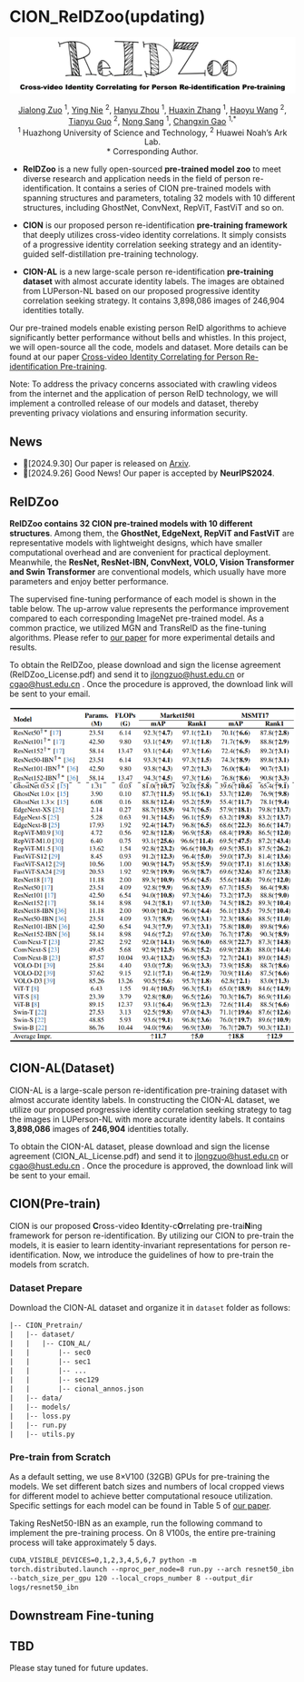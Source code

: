 # CION_ReIDZoo(updating)
<div align="center"><img src="assets/ReIDZoo.png" width="900"></div>

<div align="center">

[Jialong Zuo](https://scholar.google.jp/citations?user=R5OWszMAAAAJ&hl=zh-CN&oi=ao) <sup>1</sup>,
[Ying Nie](https://scholar.google.jp/citations?user=1eOYln4AAAAJ&hl=zh-CN&oi=ao) <sup>2</sup>,
[Hanyu Zhou](https://scholar.google.jp/citations?hl=zh-CN&user=FgHTmS4AAAAJ) <sup>1</sup>,
[Huaxin Zhang](https://scholar.google.cz/citations?user=oyfu0pgAAAAJ&hl=zh-CN&oi=ao)  <sup>1</sup>,
[Haoyu Wang](haoyuwang199705@gmail.com) <sup>2</sup>,
[Tianyu Guo](https://scholar.google.jp/citations?hl=zh-CN&user=RPK3oQgAAAAJ) <sup>2</sup>,
[Nong Sang](https://scholar.google.jp/citations?hl=zh-CN&user=ky_ZowEAAAAJ) <sup>1</sup>,
[Changxin Gao](https://scholar.google.jp/citations?hl=zh-CN&user=ky_ZowEAAAAJ) <sup>1,*</sup>
<br>
<sup>1</sup> Huazhong University of Science and Technology,
<sup>2</sup> Huawei Noah’s Ark Lab.
<br>
\* Corresponding Author.
<br>

</div>


* **ReIDZoo** is a new fully open-sourced **pre-trained model zoo** to meet diverse research and application needs in the field of person re-identification. It contains a series of CION pre-trained models with spanning structures and parameters, totaling 32 models with 10 different structures, including GhostNet, ConvNext, RepViT, FastViT and so on. 

* **CION** is our proposed person re-identification **pre-training framework** that deeply utilizes cross-video identity correlations. It simply consists of a progressive identity correlation seeking strategy and an identity-guided self-distillation pre-training technology.

* **CION-AL** is a new large-scale person re-identification **pre-training dataset** with almost accurate identity labels. The images are obtained from LUPerson-NL based on our proposed progressive identity correlation seeking strategy. It contains 3,898,086 images of 246,904 identities totally.

Our pre-trained models enable existing person ReID algorithms to achieve significantly better performance without bells and whistles. In this project, we will open-source all the code, models and dataset. More details can be found at our paper [Cross-video Identity Correlating for Person Re-identification Pre-training](https://arxiv.org/pdf/2409.18569v1).

Note:  To address the privacy concerns associated with crawling videos from the internet and the application of person ReID technology, we will implement a controlled release of our models and dataset, thereby preventing privacy violations and ensuring information security.

## News
* 🙂[2024.9.30] Our paper is released on [Arxiv](https://arxiv.org/pdf/2409.18569v1).
* 🙂[2024.9.26] Good News! Our paper is accepted by **NeurIPS2024**.

## ReIDZoo
**ReIDZoo contains 32 CION pre-trained models with 10 different structures**. Among them, the **GhostNet, EdgeNext, RepViT and FastViT** are representative models with lightweight designs, which have smaller computational overhead and are convenient for practical deployment. Meanwhile, the **ResNet, ResNet-IBN, ConvNext, VOLO, Vision Transformer and Swin Transformer** are conventional models, which usually have more parameters and enjoy better performance. 

The supervised fine-tuning performance of each model is shown in the table below. The up-arrow value represents the performance improvement compared to each corresponding ImageNet pre-trained model. As a common practice, we utilized MGN and TransReID as the fine-tuning algorithms. Please refer to [our paper](https://arxiv.org/pdf/2409.18569v1) for more experimental details and results. 

To obtain the ReIDZoo, please download and sign the license agreement (ReIDZoo_License.pdf) and send it to jlongzuo@hust.edu.cn or cgao@hust.edu.cn . Once the procedure is approved, the download link will be sent to your email.

<div align="center"><img src="assets/performance.jpg" width="550"></div>

## CION-AL(Dataset)

CION-AL is a large-scale person re-identification pre-training dataset with almost accurate identity labels. In constructing the CION-AL dataset, we utilize our proposed progressive identity correlation seeking strategy to tag the images in LUPerson-NL with more accurate identity labels. It contains **3,898,086** images of **246,904** identities totally. 

To obtain the CION-AL dataset, please download and sign the license agreement (CION_AL_License.pdf) and send it to jlongzuo@hust.edu.cn or cgao@hust.edu.cn . Once the procedure is approved, the download link will be sent to your email.



## CION(Pre-train)

CION is our proposed **C**ross-video **I**dentity-c**O**rrelating pre-trai**N**ing framework for person re-identification. By utilizing our CION to pre-train the models, it is easier to learn identity-invariant representations for person re-identification. Now, we introduce the guidelines of how to pre-train the models from scratch.

### Dataset Prepare

Download the CION-AL dataset and organize it in `dataset` folder as follows:

```
|-- CION_Pretrain/
|   |-- dataset/
|   |   |-- CION_AL/
|   |       |-- sec0
|   |       |-- sec1
|   |       |-- ...
|   |       |-- sec129
|   |       |-- cional_annos.json
|   |-- data/
|   |-- models/
|   |-- loss.py
|   |-- run.py
|   |-- utils.py
```

### Pre-train from Scratch

As a default setting, we use 8×V100 (32GB) GPUs for pre-training the models. We set different batch sizes and numbers of local cropped views for different model to achieve better computational resouce utilization. Specific settings for each model can be found in Table 5 of [our paper](https://arxiv.org/pdf/2409.18569v1). 

Taking ResNet50-IBN as an example, run the following command to implement the pre-training process. On 8 V100s, the entire pre-training process will take approximately 5 days.

```
CUDA_VISIBLE_DEVICES=0,1,2,3,4,5,6,7 python -m torch.distributed.launch --nproc_per_node=8 run.py --arch resnet50_ibn --batch_size_per_gpu 120 --local_crops_number 8 --output_dir logs/resnet50_ibn
```

## Downstream Fine-tuning






## TBD
Please stay tuned for future updates.
